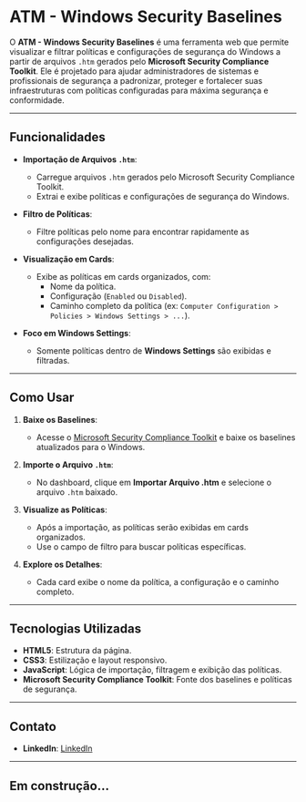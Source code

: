 # ATM - Windows Security Baselines

O **ATM - Windows Security Baselines** é uma ferramenta web que permite visualizar e filtrar políticas e configurações de segurança do Windows a partir de arquivos `.htm` gerados pelo **Microsoft Security Compliance Toolkit**. Ele é projetado para ajudar administradores de sistemas e profissionais de segurança a padronizar, proteger e fortalecer suas infraestruturas com políticas configuradas para máxima segurança e conformidade.

---

## Funcionalidades

- **Importação de Arquivos `.htm`**:
  - Carregue arquivos `.htm` gerados pelo Microsoft Security Compliance Toolkit.
  - Extrai e exibe políticas e configurações de segurança do Windows.

- **Filtro de Políticas**:
  - Filtre políticas pelo nome para encontrar rapidamente as configurações desejadas.

- **Visualização em Cards**:
  - Exibe as políticas em cards organizados, com:
    - Nome da política.
    - Configuração (`Enabled` ou `Disabled`).
    - Caminho completo da política (ex: `Computer Configuration > Policies > Windows Settings > ...`).

- **Foco em Windows Settings**:
  - Somente políticas dentro de **Windows Settings** são exibidas e filtradas.

---

## Como Usar

1. **Baixe os Baselines**:
   - Acesse o [Microsoft Security Compliance Toolkit](https://www.microsoft.com/en-us/download/details.aspx?id=55319) e baixe os baselines atualizados para o Windows.

2. **Importe o Arquivo `.htm`**:
   - No dashboard, clique em **Importar Arquivo .htm** e selecione o arquivo `.htm` baixado.

3. **Visualize as Políticas**:
   - Após a importação, as políticas serão exibidas em cards organizados.
   - Use o campo de filtro para buscar políticas específicas.

4. **Explore os Detalhes**:
   - Cada card exibe o nome da política, a configuração e o caminho completo.

---

## Tecnologias Utilizadas

- **HTML5**: Estrutura da página.
- **CSS3**: Estilização e layout responsivo.
- **JavaScript**: Lógica de importação, filtragem e exibição das políticas.
- **Microsoft Security Compliance Toolkit**: Fonte dos baselines e políticas de segurança.

---

## Contato

- **LinkedIn**: [LinkedIn](https://www.linkedin.com/in/amdcastro/)

---

## Em construção...